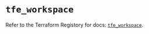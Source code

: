 # `tfe_workspace`

Refer to the Terraform Registory for docs: [`tfe_workspace`](https://registry.terraform.io/providers/hashicorp/tfe/0.47.0/docs/resources/workspace).
